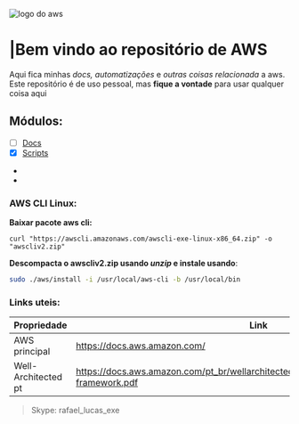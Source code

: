 ![logo do aws](https://p.kindpng.com/picc/s/152-1522129_how-to-manage-and-automate-aws-ebs-snapshots.png)
# |Bem vindo ao repositório de AWS
Aqui fica minhas _docs, automatizações_ e _outras coisas relacionada_ a aws.
Este repositório é de uso pessoal, mas **fique a vontade** para usar qualquer coisa aqui

## Módulos:
-  [ ] [Docs](https://github.com/rafael-debug/AWS/tree/main/Docs)
-  [x] [Scripts](https://github.com/rafael-debug/AWS/tree/main/Scripts)
-
-


### AWS CLI Linux:
**Baixar pacote aws cli:**
```shcl
curl "https://awscli.amazonaws.com/awscli-exe-linux-x86_64.zip" -o "awscliv2.zip"
```
**Descompacta o awscliv2.zip usando _unzip_ e instale usando**:
```sh
sudo ./aws/install -i /usr/local/aws-cli -b /usr/local/bin
```

###  Links uteis:
Propriedade | Link
------------|------------
AWS principal | https://docs.aws.amazon.com/
Well-Architected pt | https://docs.aws.amazon.com/pt_br/wellarchitected/latest/framework/wellarchitected-framework.pdf


>Skype: rafael_lucas_exe
